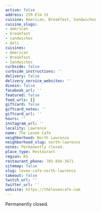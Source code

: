 ```yaml
---
active: false
address: 239 Elm St
cuisine: American, Breakfast, Sandwiches
cuisine_slugs:
- american
- breakfast
- sandwiches
- deli
cuisines:
- American
- Breakfast
- Sandwiches
curbside: false
curbside_instructions: ''
delivery: false
delivery_service_websites: ''
dinein: false
facebook_url: ''
featured: false
food_urls: []
giftcard: false
giftcard_notes: ''
giftcard_url: ''
hours: ''
instagram_url: ''
locality: Lawrence
name: The Levee Cafe
neighborhood: North Lawrence
neighborhood_slug: north-lawrence
notes: Permanently closed.
place_type: Restaurant
region: KS
restaurant_phone: 785-856-3671
sitemap: false
slug: levee-cafe-north-lawrence
takeout: false
twitch_url: ''
twitter_url: ''
website: https://theleveecafe.com
---
```


Permanently closed.